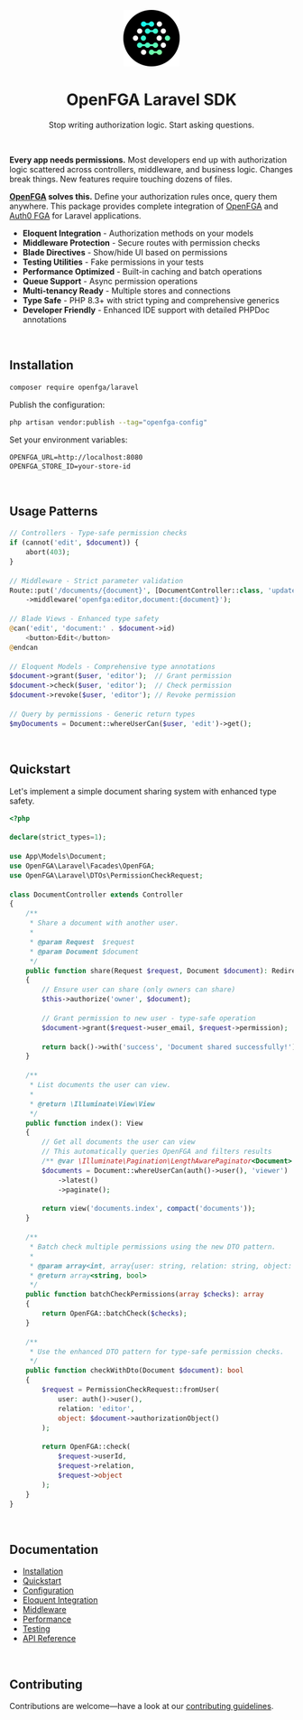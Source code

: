 <div align="center">
  <p><a href="https://openfga.dev"><img src=".github/openfga.png" width="100" /></a></p>

  <h1>OpenFGA Laravel SDK</h1>

  <p>Stop writing authorization logic. Start asking questions.</p>
</div>

<p><br /></p>

**Every app needs permissions.** Most developers end up with authorization logic scattered across controllers, middleware, and business logic. Changes break things. New features require touching dozens of files.

**[OpenFGA](https://openfga.dev/) solves this.** Define your authorization rules once, query them anywhere. This package provides complete integration of [OpenFGA](https://openfga.dev/) and [Auth0 FGA](https://auth0.com/fine-grained-authorization) for Laravel applications.

- **Eloquent Integration** - Authorization methods on your models
- **Middleware Protection** - Secure routes with permission checks
- **Blade Directives** - Show/hide UI based on permissions
- **Testing Utilities** - Fake permissions in your tests
- **Performance Optimized** - Built-in caching and batch operations
- **Queue Support** - Async permission operations
- **Multi-tenancy Ready** - Multiple stores and connections
- **Type Safe** - PHP 8.3+ with strict typing and comprehensive generics
- **Developer Friendly** - Enhanced IDE support with detailed PHPDoc annotations

<p><br /></p>

## Installation

```bash
composer require openfga/laravel
```

Publish the configuration:

```bash
php artisan vendor:publish --tag="openfga-config"
```

Set your environment variables:

```env
OPENFGA_URL=http://localhost:8080
OPENFGA_STORE_ID=your-store-id
```

<p><br /></p>

## Usage Patterns

```php
// Controllers - Type-safe permission checks
if (cannot('edit', $document)) {
    abort(403);
}

// Middleware - Strict parameter validation
Route::put('/documents/{document}', [DocumentController::class, 'update'])
    ->middleware('openfga:editor,document:{document}');

// Blade Views - Enhanced type safety
@can('edit', 'document:' . $document->id)
    <button>Edit</button>
@endcan

// Eloquent Models - Comprehensive type annotations
$document->grant($user, 'editor');  // Grant permission
$document->check($user, 'editor');  // Check permission
$document->revoke($user, 'editor'); // Revoke permission

// Query by permissions - Generic return types
$myDocuments = Document::whereUserCan($user, 'edit')->get();
```

<p><br /></p>

## Quickstart

Let's implement a simple document sharing system with enhanced type safety.

```php
<?php

declare(strict_types=1);

use App\Models\Document;
use OpenFGA\Laravel\Facades\OpenFGA;
use OpenFGA\Laravel\DTOs\PermissionCheckRequest;

class DocumentController extends Controller
{
    /**
     * Share a document with another user.
     *
     * @param Request  $request
     * @param Document $document
     */
    public function share(Request $request, Document $document): RedirectResponse
    {
        // Ensure user can share (only owners can share)
        $this->authorize('owner', $document);

        // Grant permission to new user - type-safe operation
        $document->grant($request->user_email, $request->permission);

        return back()->with('success', 'Document shared successfully!');
    }

    /**
     * List documents the user can view.
     *
     * @return \Illuminate\View\View
     */
    public function index(): View
    {
        // Get all documents the user can view
        // This automatically queries OpenFGA and filters results
        /** @var \Illuminate\Pagination\LengthAwarePaginator<Document> $documents */
        $documents = Document::whereUserCan(auth()->user(), 'viewer')
            ->latest()
            ->paginate();

        return view('documents.index', compact('documents'));
    }

    /**
     * Batch check multiple permissions using the new DTO pattern.
     *
     * @param array<int, array{user: string, relation: string, object: string}> $checks
     * @return array<string, bool>
     */
    public function batchCheckPermissions(array $checks): array
    {
        return OpenFGA::batchCheck($checks);
    }

    /**
     * Use the enhanced DTO pattern for type-safe permission checks.
     */
    public function checkWithDto(Document $document): bool
    {
        $request = PermissionCheckRequest::fromUser(
            user: auth()->user(),
            relation: 'editor',
            object: $document->authorizationObject()
        );

        return OpenFGA::check(
            $request->userId,
            $request->relation,
            $request->object
        );
    }
}
```

<p><br /></p>

## Documentation

- [Installation](docs/installation.md)
- [Quickstart](docs/quickstart.md)
- [Configuration](docs/configuration.md)
- [Eloquent Integration](docs/eloquent.md)
- [Middleware](docs/middleware.md)
- [Performance](docs/performance.md)
- [Testing](docs/testing.md)
- [API Reference](docs/api-reference.md)

<p><br /></p>

## Contributing

Contributions are welcome—have a look at our [contributing guidelines](.github/CONTRIBUTING.md).
